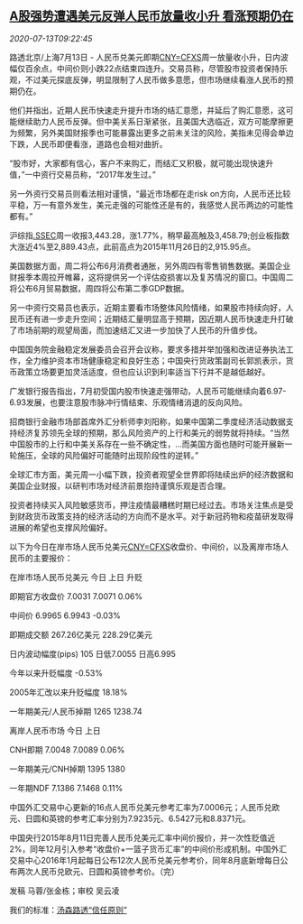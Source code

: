 <!--1594635798000-->
[A股强势遭遇美元反弹人民币放量收小升 看涨预期仍在](https://cn.reuters.com/article/china-yuan-fx-0713-idCNKCS24E0ZN)
------

<div><i>2020-07-13T09:22:45</i></div><div class="StandardArticleBody_body"><p>路透北京/上海7月13日 - 人民币兑美元即期<a href="/investing/currencies/quote?srcCurr=CNY&destCurr=USD">CNY=CFXS</a>周一放量收小升，日内波幅仅百余点，中间价则小跌22点结束四连升。交易员称，尽管股市投资者保持乐观，不过美元探底反弹，明显限制了人民币做多意愿，但市场继续看涨人民币的预期仍在。 </p><p>他们并指出，近期人民币快速走升提升市场的结汇意愿，并延后了购汇意愿，这可能继续助力人民币反弹。但中美关系日渐紧张，且美国大选临近，双方可能摩擦更为频繁，另外美国财报季也可能暴露出更多之前未关注的风险，美指未见得会单边下跌，人民币即便看涨，道路也会相对曲折。 </p><p>“股市好，大家都有信心，客户不来购汇，而结汇又积极，就可能出现快速升值，”一中资行交易员称，“2017年发生过。” </p><p>另一外资行交易员则看法相对谨慎，“最近市场都在走risk on方向，人民币还比较平稳，万一有意外发生，美元走强的可能性还是有的，我感觉人民币两边的可能性都有。” </p><p>沪综指<a href="/investing/markets/index?symbol=.SSEC">.SSEC</a>周一收报3,443.28，涨1.77%，稍早最高触及3,458.79;创业板指数大涨近4%至2,889.43点，此前高点为2015年11月26日的2,915.95点。 </p><p>美国数据方面，周二将公布6月消费者通胀，另外周四有零售销售数据。美国企业财报季本周拉开帷幕，这将提供另一个评估疫损害以及复苏情况的窗口。中国周二将公布6月贸易数据，周四将公布第二季GDP数据。 </p><p>另一中资行交易员也表示，近期主要看市场整体风险情绪，如果股市持续向好，人民币还有进一步走升空间；近期结汇量明显高于预期，因近期人民币快速走升打破了市场前期的观望局面，而加速结汇又进一步加快了人民币的升值步伐。 </p><p>中国国务院金融稳定发展委员会召开会议称，要求多措并举加强和改进证券执法工作，全力维护资本市场健康稳定和良好生态；中国央行货政策副司长郭凯表示，货币政策立场要更加灵活适度，但也应认识到利率适当下行并不是越低越好。 </p><p>广发银行报告指出，7月初受国内股市快速走强带动，人民币可能继续向着6.97-6.93发展，也要注意股市脉冲行情结束、乐观情绪消退的反向风险。   </p><p>招商银行金融市场部首席外汇分析师李刘阳称，如果中国第二季度经济活动数据支持经济复苏领先全球的预期，那么风险资产的上行和美元的弱势就将持续。“当然中国股市的上行和中美关系存在一些不确定性，...而美国方面也随时可能开展新一轮施压，全球的风险偏好可能随时出现阶段性的逆转。” </p><p>全球汇市方面，美元周一小幅下跌，投资者观望全世界即将陆续出炉的经济数据和美国企业财报，以研判市场对经济前景抱持谨慎乐观是否合理。 </p><p>投资者持续买入风险敏感货币，押注疫情最糟糕时期已经过去。市场关注焦点是受到财政货币政策支持的经济活动的方向而不是水平。对于新冠药物和疫苗研发取得进展的希望也支撑风险偏好。 </p><p>以下为今日在岸市场人民币兑美元<a href="/investing/currencies/quote?srcCurr=CNY&destCurr=USD">CNY=CFXS</a>收盘价、中间价，以及离岸市场人民币的主要报价： </p><p>           在岸市场人民币兑美元                         今日              上日             升贬           </p><p>                                即期官方收盘价     7.0031          7.0071             0.06%           </p><p>                                    中间价     6.9965          6.9943            -0.03%           </p><p>                                  即期成交额    267.26亿美元      228.29亿美元                      </p><p>                           日内波动幅度(pips)       105          日低7.0055       日高6.995           </p><p>                               今年以来升贬幅度                                       -0.53%           </p><p>                                         2005年汇改以来升贬幅度                        18.18%           </p><p>                            一年期美元/人民币掉期           1265         1238.74                   </p><p>           离岸人民币市场                            今日              上日                               </p><p>                                  CNH即期     7.0048          7.0089             0.06%           </p><p>                            一年期美元/CNH掉期      1395            1380                              </p><p>                                 一年期NDF     7.1386          7.1468             0.11%           </p><p>中国外汇交易中心更新的16点人民币兑美元参考汇率为7.0006元；人民币兑欧元、日圆和英镑的参考汇率分别为7.9235元、6.5427元和8.8371元。 </p><p>中国央行2015年8月11日完善人民币兑美元汇率中间价报价，并一次性贬值近2%，同年12月引入参考“收盘价+一篮子货币汇率”的中间价形成机制。中国外汇交易中心2016年1月起每日公布12次人民币兑美元参考价，同年8月底新增每日公布两次人民币兑欧元、日圆和英镑参考价。（完）  </p><div class="Attribution_container"><div class="Attribution_attribution"><p class="Attribution_content">发稿 马蓉/张金栋；审校 吴云凌</p></div></div><div class="StandardArticleBody_trustBadgeContainer"><span class="StandardArticleBody_trustBadgeTitle">我们的标准：</span><span class="trustBadgeUrl"><a href="https://www.thomsonreuters.cn/content/dam/openweb/documents/pdf/china/brochures/about-us-1.pdf">汤森路透“信任原则”</a></span></div></div>
